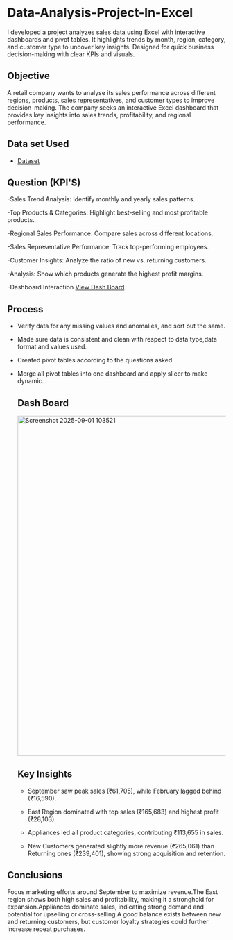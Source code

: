 # Data-Analysis-Project-In-Excel
I developed a project analyzes sales data using Excel with interactive dashboards and pivot tables. It highlights trends by month, region, category, and customer type to uncover key insights. Designed for quick business decision-making with clear KPIs and visuals.

## Objective
A retail company wants to analyse its sales performance across different regions, products, sales representatives, and customer types to improve decision-making. The company seeks an interactive Excel dashboard that provides key insights into sales trends, profitability, and regional performance.

## Data set Used
- <a href="https://github.com/Gokul-madhaiyan/Data-Analysis-Project-In-Excel/blob/main/Excel%20Project.xlsx">Dataset</a> 

## Question (KPI'S)
-Sales Trend Analysis: Identify monthly and yearly sales patterns.

-Top Products & Categories: Highlight best-selling and most profitable products.

-Regional Sales Performance: Compare sales across different locations.

-Sales Representative Performance: Track top-performing employees.

-Customer Insights: Analyze the ratio of new vs. returning customers.

-Analysis: Show which products generate the highest profit margins.


-Dashboard Interaction <a href="https://github.com/Gokul-madhaiyan/Data-Analysis-Project-In-Excel/blob/main/Screenshot%202025-09-01%20103521.png">View Dash Board</a>

## Process 
- Verify data for any missing values and anomalies, and sort out the same.

- Made sure data is consistent and clean with respect to data type,data format and values used.

- Created pivot tables according to the questions asked.

- Merge all pivot tables into one dashboard and apply slicer to make dynamic.

  ## Dash Board
  <img width="1869" height="784" alt="Screenshot 2025-09-01 103521" src="https://github.com/user-attachments/assets/69532e25-7a5b-4df4-89db-795cc469bdf8" />

  ## Key Insights
  - September saw peak sales (₹61,705), while February lagged behind (₹16,590).

  - East Region dominated with top sales (₹165,683) and highest profit (₹28,103)

  - Appliances led all product categories, contributing ₹113,655 in sales.

  - New Customers generated slightly more revenue (₹265,061) than Returning ones (₹239,401), showing strong acquisition and retention.

## Conclusions
Focus marketing efforts around September to maximize revenue.The East region shows both high sales and profitability, making it a stronghold for expansion.Appliances dominate sales, indicating strong demand and potential for upselling or cross-selling.A good balance exists between new and returning customers, but customer loyalty strategies could further increase repeat purchases.

 
